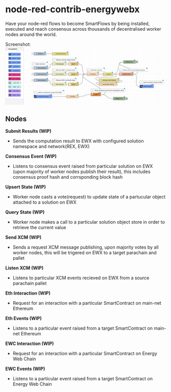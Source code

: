 # node-red-contrib-energywebx
Have your node-red flows to become SmartFlows by being installed, executed and reach consensus across thousands of decentralised worker nodes around the world.

Screenshot:
![alt text](https://github.com/energywebfoundation/node-red-contrib-energywebx/blob/master/assets/screenshot.png)

## Nodes
**Submit Results (WIP)**
- Sends the computation result to EWX with configured solution namespace and network(REX, EWX)

**Consensus Event (WIP)**
- Listens to consensus event raised from particular solution on EWX (upon majority of worker nodes publish their result), this includes consensus proof hash and corrsponding block hash

**Upsert State (WIP)**
- Worker node casts a vote(request) to update state of a partucular object attached to a solution on EWX

**Query State (WIP)**
- Worker node makes a call to a particular solution object store in order to retrieve the current value

**Send XCM (WIP)**
- Sends a request XCM message publishing, upon majority votes by all worker nodes, this will be trigered on EWX to a target parachain and pallet

**Listen XCM (WIP)**
- Listens to particular XCM events recieved on EWX from a source parachain pallet

**Eth Interaction (WIP)**
- Request for an interaction with a particular SmartContract on main-net Ethereum

**Eth Events (WIP)**
- Listens to a particular event raised from a target SmartContract on main-net Ethereum

**EWC Interaction (WIP)**
- Request for an interaction with a particular SmartContract on Energy Web Chain

**EWC Events (WIP)**
- Listens to a particular event raised from a target SmartContract on Energy Web Chain
